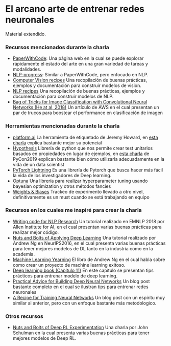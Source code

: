 # El arcano arte de entrenar redes neuronales
Material extendido.
    
### Recursos mencionados durante la charla
* [PaperWithCode](https://paperswithcode.com/sota): Una página web en la cual se
  puede explorar rápidamente el estado del arte en una gran variedad de tareas y
  modalidades.
* [NLP-progress](http://nlpprogress.com/): Similar a PaperWithCode, pero
  enfocado en NLP.
* [Computer Vision recipes](https://github.com/microsoft/computervision-recipes)
  Una recopilación de buenas prácticas, ejemplos y documentación para construir
  modelos de vision.
* [NLP recipes](https://github.com/microsoft/nlp-recipes)
  Una recopilación de buenas prácticas, ejemplos y documentación para construir
  modelos de NLP.
* [Bag of Tricks for Image Classification with Convolutional Neural Networks (He
  at al, 2018)](https://arxiv.org/pdf/1812.01187.pdf) Un artículo de AWS en el
  cual presentan un par de trucos para boostear el performance en clasificación
  de imagen

### Herramientas mencionadas durante la charla
* [platform.ai](https://platform.ai/) La herramienta de etiquetado de Jeremy
  Howard, en [esta charla](https://youtu.be/t4kyRyKyOpo?t=782) explica bastante
  mejor su potencial
* [Hypothesis](https://github.com/HypothesisWorks/hypothesis) Librería de python
  que nos permite crear test unitarios basados en propiedades en lugar de
  ejemplos, en [esta charla](https://youtu.be/0ysyWk-ox-8) de PyCon2019 explican
  bastante bien cómo utilizarla adecuadamente en la vida de un data scientist
* [PyTorch Lightning](https://github.com/PyTorchLightning/pytorch-lightning) Es
  una librería de Pytorch que busca hacer más fácil la vida de los investigadores
  de Deep learning.
* [Optuna](https://optuna.org/) Una librería para realizar hyperparameter tuning
  usando bayesian optimization y otros métodos fancies
* [Weights & Biases](https://www.wandb.com/) Trackeo de experimento llevado a
  otro nivel, definitivamente es un must cuando se está trabajando en equipo
### Recursos en los cuales me inspiré para crear la charla
* [Writing code for NLP Research](https://github.com/allenai/writing-code-for-nlp-research-emnlp2018/blob/master/writing_code_for_nlp_research.pdf) 
  Un tutorial realizado en EMNLP 2018 por Allen Institute for AI, en el cual
  presentan varias buenas prácticas para realizar mejor código.
* [Nuts and Bolts of Applying Deep
  Learning](https://www.youtube.com/watch?v=F1ka6a13S9I) Una tutorial realizado
  por Andrew Ng en NeurIPS2016, en el cual presenta varias buenas prácticas para
  tener mejores modelos de DL tanto en la industria como en la academia.
* [Machine Learning
  Yearning](https://www.deeplearning.ai/machine-learning-yearning/) El libro de
  Andrew Ng en el cual habla sobre como crear un proyecto de machine learning
  exitoso.
* [Deep learning book (Capitulo
  11)](http://www.deeplearningbook.org/contents/guidelines.html) En este
  capítulo se presentan tips prácticos para entrenar modelo de deep learning.
* [Practical Advice for Building Deep Neural
  Networks](https://pcc.cs.byu.edu/2017/10/02/practical-advice-for-building-deep-neural-networks/)
  Un blog post bastante completo en el cual se ilustran tips para entrenar redes
  neuronales
* [A Recipe for Training Neural
  Networks](http://karpathy.github.io/2019/04/25/recipe/) Un blog post con un
  espíritu muy similar al anterior, pero con un enfoque bastante más
  metodologico.
### Otros recursos
* [Nuts and Bolts of Deep RL
  Experimentation](https://www.youtube.com/watch?v=8EcdaCk9KaQ) Una charla por
  John Schulman en la cual presenta varias buenas prácticas para tener mejores
  modelos de Deep RL.
